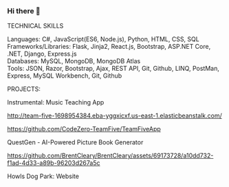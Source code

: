 ### Hi there 👋

TECHNICAL SKILLS

Languages: C#, JavaScript(ES6, Node.js), Python, HTML, CSS, SQL   
Frameworks/Libraries: Flask, Jinja2, React.js, Bootstrap, ASP.NET Core, .NET, Django, Express.js  
Databases: MySQL, MongoDB, MongoDB Atlas   
Tools: JSON, Razor, Bootstrap, Ajax, REST API, Git, Github, LINQ, PostMan, Express, MySQL Workbench, Git, Github


PROJECTS:

Instrumental: Music Teaching App

http://team-five-1698954384.eba-yggxicxf.us-east-1.elasticbeanstalk.com/

https://github.com/CodeZero-TeamFive/TeamFiveApp

QuestGen - AI-Powered Picture Book Generator

https://github.com/BrentCleary/BrentCleary/assets/69173728/a10dd732-f1ad-4d33-a89b-96203d267a5c





Howls Dog Park: Website


<!--
**BrentCleary/BrentCleary** is a ✨ _special_ ✨ repository because its `README.md` (this file) appears on your GitHub profile.

Here are some ideas to get you started:

- 🔭 I’m currently working on ...
- 🌱 I’m currently learning ...
- 👯 I’m looking to collaborate on ...
- 🤔 I’m looking for help with ...
- 💬 Ask me about ...
- 📫 How to reach me: ...
- 😄 Pronouns: ...
- ⚡ Fun fact: ...
-->
